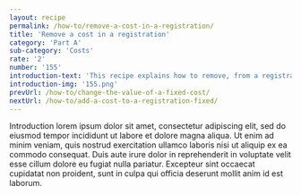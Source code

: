```yaml
---
layout: recipe
permalink: /how-to/remove-a-cost-in-a-registration/
title: 'Remove a cost in a registration'
category: 'Part A'
sub-category: 'Costs'
rate: '2'
number: '155'
introduction-text: 'This recipe explains how to remove, from a registration, a cost that does not apply anymore.'
introduction-img: '155.png'
prevUrl: /how-to/change-the-value-of-a-fixed-cost/
nextUrl: /how-to/add-a-cost-to-a-registration-fixed/
---
```


Introduction lorem ipsum dolor sit amet, consectetur adipiscing elit, sed do eiusmod tempor incididunt ut labore et dolore magna aliqua. Ut enim ad minim veniam, quis nostrud exercitation ullamco laboris nisi ut aliquip ex ea commodo consequat. Duis aute irure dolor in reprehenderit in voluptate velit esse cillum dolore eu fugiat nulla pariatur. Excepteur sint occaecat cupidatat non proident, sunt in culpa qui officia deserunt mollit anim id est laborum.

